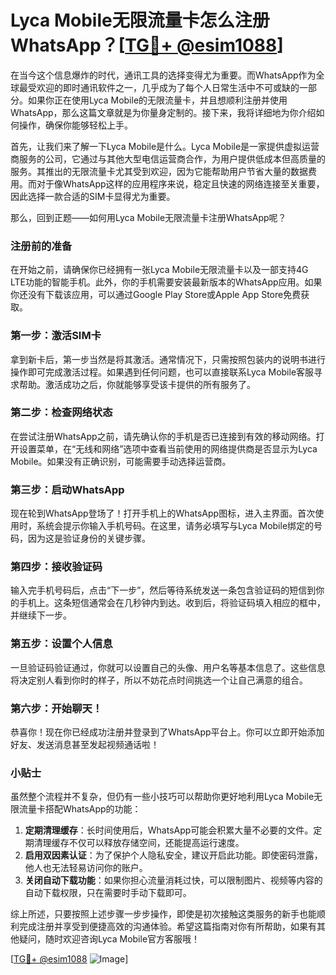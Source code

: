 # Lyca Mobile无限流量卡怎么注册WhatsApp？[[TG💪+ @esim1088](https://t.me/s/esim1088)]

在当今这个信息爆炸的时代，通讯工具的选择变得尤为重要。而WhatsApp作为全球最受欢迎的即时通讯软件之一，几乎成为了每个人日常生活中不可或缺的一部分。如果你正在使用Lyca Mobile的无限流量卡，并且想顺利注册并使用WhatsApp，那么这篇文章就是为你量身定制的。接下来，我将详细地为你介绍如何操作，确保你能够轻松上手。

首先，让我们来了解一下Lyca Mobile是什么。Lyca Mobile是一家提供虚拟运营商服务的公司，它通过与其他大型电信运营商合作，为用户提供低成本但高质量的服务。其推出的无限流量卡尤其受到欢迎，因为它能帮助用户节省大量的数据费用。而对于像WhatsApp这样的应用程序来说，稳定且快速的网络连接至关重要，因此选择一款合适的SIM卡显得尤为重要。

那么，回到正题——如何用Lyca Mobile无限流量卡注册WhatsApp呢？

### 注册前的准备

在开始之前，请确保你已经拥有一张Lyca Mobile无限流量卡以及一部支持4G LTE功能的智能手机。此外，你的手机需要安装最新版本的WhatsApp应用。如果你还没有下载该应用，可以通过Google Play Store或Apple App Store免费获取。

### 第一步：激活SIM卡

拿到新卡后，第一步当然是将其激活。通常情况下，只需按照包装内的说明书进行操作即可完成激活过程。如果遇到任何问题，也可以直接联系Lyca Mobile客服寻求帮助。激活成功之后，你就能够享受该卡提供的所有服务了。

### 第二步：检查网络状态

在尝试注册WhatsApp之前，请先确认你的手机是否已连接到有效的移动网络。打开设置菜单，在“无线和网络”选项中查看当前使用的网络提供商是否显示为Lyca Mobile。如果没有正确识别，可能需要手动选择运营商。

### 第三步：启动WhatsApp

现在轮到WhatsApp登场了！打开手机上的WhatsApp图标，进入主界面。首次使用时，系统会提示你输入手机号码。在这里，请务必填写与Lyca Mobile绑定的号码，因为这是验证身份的关键步骤。

### 第四步：接收验证码

输入完手机号码后，点击“下一步”，然后等待系统发送一条包含验证码的短信到你的手机上。这条短信通常会在几秒钟内到达。收到后，将验证码填入相应的框中，并继续下一步。

### 第五步：设置个人信息

一旦验证码验证通过，你就可以设置自己的头像、用户名等基本信息了。这些信息将决定别人看到你时的样子，所以不妨花点时间挑选一个让自己满意的组合。

### 第六步：开始聊天！

恭喜你！现在你已经成功注册并登录到了WhatsApp平台上。你可以立即开始添加好友、发送消息甚至发起视频通话啦！

### 小贴士

虽然整个流程并不复杂，但仍有一些小技巧可以帮助你更好地利用Lyca Mobile无限流量卡搭配WhatsApp的功能：

1. **定期清理缓存**：长时间使用后，WhatsApp可能会积累大量不必要的文件。定期清理缓存不仅可以释放存储空间，还能提高运行速度。
2. **启用双因素认证**：为了保护个人隐私安全，建议开启此功能。即使密码泄露，他人也无法轻易访问你的账户。
3. **关闭自动下载功能**：如果你担心流量消耗过快，可以限制图片、视频等内容的自动下载权限，只在需要时手动下载即可。

综上所述，只要按照上述步骤一步步操作，即使是初次接触这类服务的新手也能顺利完成注册并享受到便捷高效的沟通体验。希望这篇指南对你有所帮助，如果有其他疑问，随时欢迎咨询Lyca Mobile官方客服哦！

[[TG💪+ @esim1088](https://t.me/s/esim1088) ![Image](https://i.postimg.cc/4NQfJmqS/Snipaste-2025-05-13-00-14-12.png)]